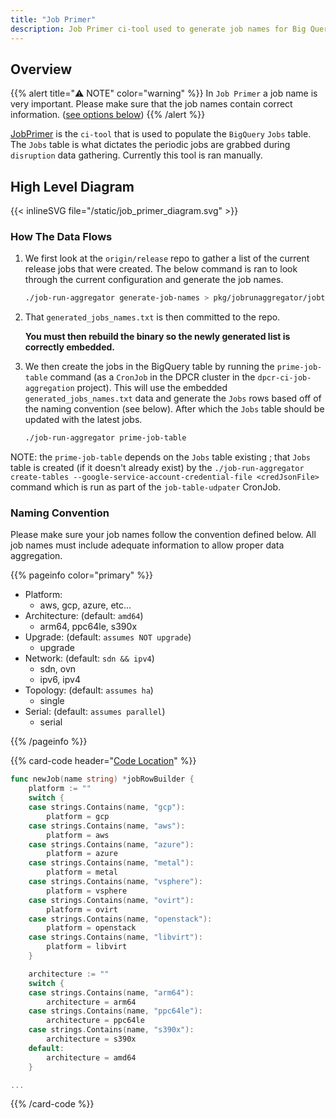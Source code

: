 ```yaml
---
title: "Job Primer"
description: Job Primer ci-tool used to generate job names for Big Query.
---
```


## Overview

{{% alert title="⚠️ NOTE" color="warning" %}}
In `Job Primer` a job name is very important. Please make sure that the job names contain correct information. ([see options below](#naming-convention))
{{% /alert %}}

[JobPrimer](https://github.com/openshift/ci-tools/tree/master/pkg/jobrunaggregator/jobtableprimer) is the `ci-tool` that is used to populate the `BigQuery` `Jobs` table. The `Jobs` table is what dictates the periodic jobs are grabbed during `disruption` data gathering. Currently this tool is ran manually.

## High Level Diagram

{{< inlineSVG file="/static/job_primer_diagram.svg" >}}

### How The Data Flows

1. We first look at the `origin/release` repo to gather a list of the current release jobs that were created. The below command is ran to look through the current configuration and generate the job names.

   ```sh
   ./job-run-aggregator generate-job-names > pkg/jobrunaggregator/jobtableprimer/generated_job_names.txt
   ```

1. That `generated_jobs_names.txt` is then committed to the repo.

   **You must then rebuild the binary so the newly generated list is correctly embedded.**

1. We then create the jobs in the BigQuery table by running the `prime-job-table` command (as a `CronJob` in the DPCR cluster in the `dpcr-ci-job-aggregation` project). This will use the embedded `generated_jobs_names.txt` data and generate the `Jobs` rows based off of the naming convention (see below). After which the `Jobs` table should be updated with the latest jobs.

   ```sh
   ./job-run-aggregator prime-job-table
   ```

NOTE: the `prime-job-table` depends on the `Jobs` table existing ; that `Jobs` table is created (if it doesn't already exist)
by the `./job-run-aggregator create-tables --google-service-account-credential-file <credJsonFile>` command which is
run as part of the `job-table-udpater` CronJob.

### Naming Convention

Please make sure your job names follow the convention defined below. All job names must include adequate information to allow proper data aggregation.

{{% pageinfo color="primary" %}}

- Platform:
  - aws, gcp, azure, etc...
- Architecture: (default: `amd64`)
  - arm64, ppc64le, s390x
- Upgrade: (default: `assumes NOT upgrade`)
  - upgrade
- Network: (default: `sdn && ipv4`)
  - sdn, ovn
  - ipv6, ipv4
- Topology: (default: `assumes ha`)
  - single
- Serial: (default: `assumes parallel`)
  - serial

{{% /pageinfo %}}

{{% card-code header="[Code Location](https://github.com/openshift/ci-tools/blob/659fc3fed6ebe7ed7fb0bde25330fe2f47e20d0b/pkg/jobrunaggregator/jobtableprimer/job_typer.go#L13-L114)" %}}

```go
func newJob(name string) *jobRowBuilder {
	platform := ""
	switch {
	case strings.Contains(name, "gcp"):
		platform = gcp
	case strings.Contains(name, "aws"):
		platform = aws
	case strings.Contains(name, "azure"):
		platform = azure
	case strings.Contains(name, "metal"):
		platform = metal
	case strings.Contains(name, "vsphere"):
		platform = vsphere
	case strings.Contains(name, "ovirt"):
		platform = ovirt
	case strings.Contains(name, "openstack"):
		platform = openstack
	case strings.Contains(name, "libvirt"):
		platform = libvirt
	}

	architecture := ""
	switch {
	case strings.Contains(name, "arm64"):
		architecture = arm64
	case strings.Contains(name, "ppc64le"):
		architecture = ppc64le
	case strings.Contains(name, "s390x"):
		architecture = s390x
	default:
		architecture = amd64
	}

...


```

{{% /card-code %}}
